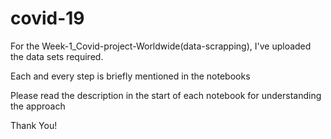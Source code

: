 # covid-19
For the Week-1_Covid-project-Worldwide(data-scrapping), I've uploaded the data sets required.

Each and every step is briefly mentioned in the notebooks

Please read the description in the start of each notebook for understanding the approach

Thank You!
